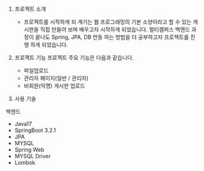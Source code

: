 1. 프로젝트 소개
   - 프로젝트를 시작하게 되 계기는 웹 프로그래밍의 기본 소양이라고 할 수 있는 게시판을 직접 만들어 보며 배우고자 시작하게 되었습니다. 멀티캠퍼스 백엔드 과정이 끝나도 Spring, JPA, DB 연동 하는 방법을 더 공부하고자 프로젝트를 진행 하게 되었습니다.
  
2. 프로젝트 기능
   프로젝트 주요 기능은 다음과 같습니다.
   - 파일업로드
   - 관리자 페이지(일반 / 관리자)
   - 비회원(익명) 게시판 업로드

3. 사용 기술

 백엔드
  - Java17
  - SpringBoot 3.2.1
  - JPA
  - MYSQL
  - Spring Web
  - MYSQL Driver
  - Lombok
